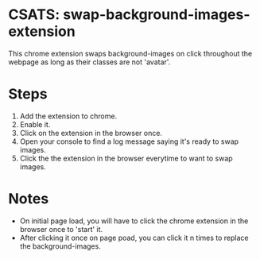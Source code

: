 # CSATS: swap-background-images-extension
This chrome extension swaps background-images on click throughout the webpage as long as their classes are not 'avatar'.

# Steps
1. Add the extension to chrome.
2. Enable it.
3. Click on the extension in the browser once.
4. Open your console to find a log message saying it's ready to swap images.
5. Click the the extension in the browser everytime to want to swap images.

# Notes
* On initial page load, you will have to click the chrome extension in the browser once to 'start' it.
* After clicking it once on page poad, you can click it n times to replace the background-images.
